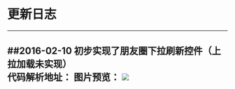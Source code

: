# 更新日志
---

##2016-02-10
初步实现了朋友圈下拉刷新控件（上拉加载未实现）</br>
代码解析地址：
图片预览：
![](https://github.com/razerdp/FriendCircle/blob/master/img/2016-02-10%20%E4%B8%8B%E6%8B%89%E5%88%B7%E6%96%B0.gif)
---
